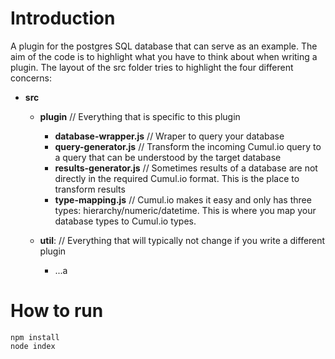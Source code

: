 # Introduction

A plugin for the postgres SQL database that can serve as an example.
The aim of the code is to highlight what you have to think about when writing a plugin.
The layout of the src folder tries to highlight the four different concerns:

- **src**
   - **plugin**                     // Everything that is specific to this plugin
        - **database-wrapper.js**    // Wraper to query your database
        - **query-generator.js**     // Transform the incoming Cumul.io query to a query that can be understood by the target database
        - **results-generator.js**   // Sometimes results of a database are not directly in the required Cumul.io format. This is the place to transform results
        - **type-mapping.js**        // Cumul.io makes it easy and only has three types: hierarchy/numeric/datetime. This is where you map your database types to Cumul.io types.
   - **util**:                       // Everything that will typically not change if you write a different plugin
        
      - ...a


# How to run

```shell
npm install
node index
```         
